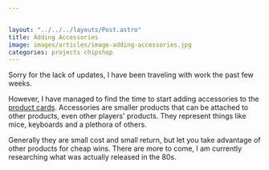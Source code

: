 ```yaml
---


layout: "../../../layouts/Post.astro"
title: Adding Accessories
image: images/articles/image-adding-accessories.jpg
categories: projects chipshop
---
```


Sorry for the lack of updates, I have been traveling with work the past few weeks.

However, I have managed to find the time to start adding accessories to the [product cards](/cards). Accessories are smaller products that can be attached to other products, even other players' products. They represent things like mice, keyboards and a plethora of others.

Generally they are small cost and small return, but let you take advantage of other products for cheap wins. There are more to come, I am currently researching what was actually released in the 80s.
